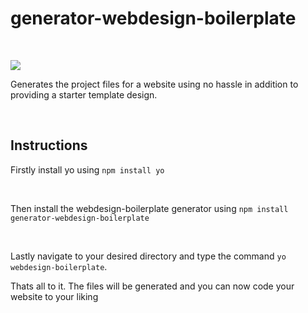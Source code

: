 # generator-webdesign-boilerplate

<br>

<a href="https://www.npmjs.com/package/generator-webdesign-boilerplate"><img src="https://nodei.co/npm/generator-webdesign-boilerplate.png?downloadRank=true&downloads=true&downloadRank=true&stars=true" /></a>

Generates the project files for a website using no hassle in addition to providing a starter template design.


<br>


## Instructions


Firstly install yo using ``npm install yo``


<br>


Then install the webdesign-boilerplate generator using ``npm install generator-webdesign-boilerplate``


<br>


Lastly navigate to your desired directory and type the command  ```yo webdesign-boilerplate```. 


Thats all to it. The files will be generated and you can now code your website to your liking


<br>
